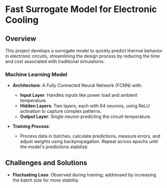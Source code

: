# Fast Surrogate Model for Electronic Cooling

## Overview

This project develops a surrogate model to quickly predict thermal behavior in electronic circuits, streamlining the design process by reducing the time and cost associated with traditional simulations.


### Machine Learning Model

- **Architecture**: A Fully Connected Neural Network (FCNN) with:
  - **Input Layer**: Handles inputs like power load and ambient temperature.
  - **Hidden Layers**: Two layers, each with 64 neurons, using ReLU activation to capture complex patterns.
  - **Output Layer**: Single neuron predicting the circuit temperature.

- **Training Process**:
  - Process data in batches, calculate predictions, measure errors, and adjust weights using backpropagation. Repeat across epochs until the model's predictions stabilize.

## Challenges and Solutions

- **Fluctuating Loss**: Observed during training; addressed by increasing the batch size for more stability.
